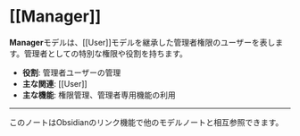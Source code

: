 # [[Manager]]

**Manager**モデルは、[[User]]モデルを継承した管理者権限のユーザーを表します。管理者としての特別な権限や役割を持ちます。

- **役割**: 管理者ユーザーの管理
- **主な関連**: [[User]]
- **主な機能**: 権限管理、管理者専用機能の利用

---

このノートはObsidianのリンク機能で他のモデルノートと相互参照できます。 